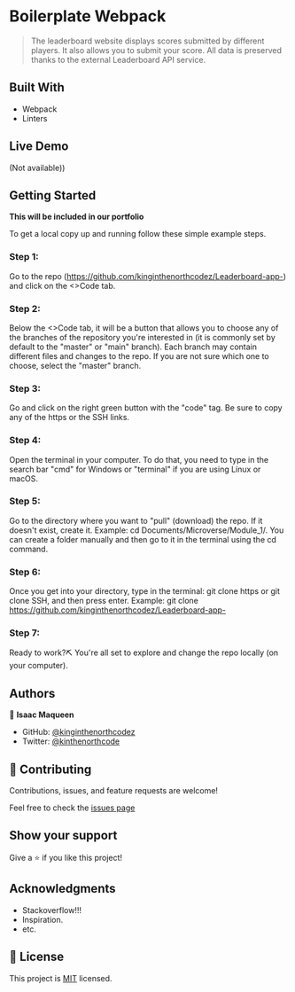
# Boilerplate Webpack

> The leaderboard website displays scores submitted by different players. It also allows you to submit your score. All data is preserved thanks to the external Leaderboard API service. 


## Built With

- Webpack
- Linters

## Live Demo

(Not available))

## Getting Started

**This will be included in our portfolio**

To get a local copy up and running follow these simple example steps.

### Step 1:

Go to the repo (https://github.com/kinginthenorthcodez/Leaderboard-app-) and click on the <>Code tab.

### Step 2:

Below the <>Code tab, it will be a button that allows you to choose any of the branches of the repository you're interested in (it is commonly set by default to the "master" or "main" branch). Each branch may contain different files and changes to the repo. If you are not sure which one to choose, select the "master" branch.

### Step 3:

Go and click on the right green button with the "code" tag. Be sure to copy any of the https or the SSH links.

### Step 4:

Open the terminal in your computer. To do that, you need to type in the search bar "cmd" for Windows or "terminal" if you are using Línux or macOS.

### Step 5:

Go to the directory where you want to "pull" (download) the repo. If it doesn't exist, create it. Example: cd Documents/Microverse/Module_1/. You can create a folder manually and then go to it in the terminal using the cd command.

### Step 6:

Once you get into your directory, type in the terminal: git clone https or git clone SSH, and then press enter. Example: git clone  https://github.com/kinginthenorthcodez/Leaderboard-app-

### Step 7:

Ready to work?⛏️ You're all set to explore and change the repo locally (on your computer).

## Authors

👤 **Isaac Maqueen**

- GitHub: [@kinginthenorthcodez](https://github.com/kinginthenorthcodez)
- Twitter: [@kinthenorthcode](https://twitter.com/kinthenorthcode)


## 🤝 Contributing

Contributions, issues, and feature requests are welcome!

Feel free to check the [issues page](https://github.com/kinginthenorthcodez/Leaderboard-app-)

## Show your support

Give a ⭐️ if you like this project!

## Acknowledgments

- Stackoverflow!!!
- Inspiration.
- etc.

## 📝 License

This project is [MIT](./MIT.md) licensed.
